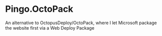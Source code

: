 # Pingo.OctoPack
An alternative to OctopusDeploy/OctoPack, where I let Microsoft package the website first via a Web Deploy Package
